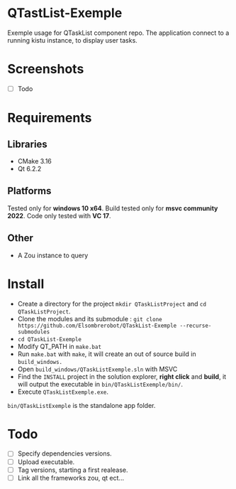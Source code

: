 # QTastList-Exemple
Exemple usage for QTaskList component repo.
The application connect to a running kistu instance, to display user tasks.

# Screenshots
* [ ] Todo

# Requirements

## Libraries

- CMake 3.16
- Qt 6.2.2

## Platforms

Tested only for **windows 10 x64**.
Build tested only for **msvc community 2022**.
Code only tested with **VC 17**.

## Other

- A Zou instance to query 

# Install

- Create a directory for the project `mkdir QTaskListProject` and `cd QTaskListProject`.
- Clone the modules and its submodule : `git clone https://github.com/Elsombrerobot/QTaskList-Exemple --recurse-submodules`
- `cd QTaskList-Exemple`
- Modify QT_PATH in `make.bat`
- Run `make.bat` with `make`, it will create an out of source build in `build_windows.`
- Open `build_windows/QTaskListExemple.sln` with MSVC
- Find the `INSTALL` project in the solution explorer, **right click** and **build**, it will output the executable in `bin/QTaskListExemple/bin/`. 
- Execute `QTaskListExemple.exe`.

`bin/QTaskListExemple` is the standalone app folder.

# Todo
* [ ] Specify dependencies versions.
* [ ] Upload executable.
* [ ] Tag versions, starting a first realease.
* [ ] Link all the frameworks zou, qt ect...